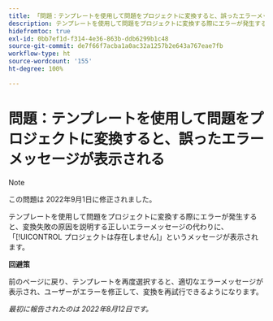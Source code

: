 ```yaml
---
title: 「問題：テンプレートを使用して問題をプロジェクトに変換すると、誤ったエラーメッセージが表示される」
description: テンプレートを使用して問題をプロジェクトに変換する際にエラーが発生すると、変換失敗の原因を説明する正しいエラーメッセージの代わりに、「プロジェクトは存在しません」というメッセージが表示されます。
hidefromtoc: true
exl-id: 0bb7ef1d-f314-4e36-863b-ddb6299b1c48
source-git-commit: de7f66f7acba1a0ac32a1257b2e643a767eae7fb
workflow-type: ht
source-wordcount: '155'
ht-degree: 100%

---
```


# 問題：テンプレートを使用して問題をプロジェクトに変換すると、誤ったエラーメッセージが表示される

>[!NOTE]
>
>この問題は 2022年9月1日に修正されました。

テンプレートを使用して問題をプロジェクトに変換する際にエラーが発生すると、変換失敗の原因を説明する正しいエラーメッセージの代わりに、「[!UICONTROL プロジェクトは存在しません]」というメッセージが表示されます。

**回避策**

前のページに戻り、テンプレートを再度選択すると、適切なエラーメッセージが表示され、ユーザーがエラーを修正して、変換を再試行できるようになります。

_最初に報告されたのは 2022年8月12日です。_
